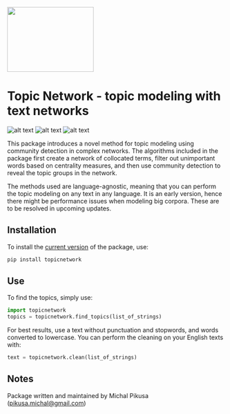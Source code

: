 <img src="https://openclipart.org/image/2400px/svg_to_png/192830/PocketNinjaCloud.png" width=200 height=150></img>
# Topic Network - topic modeling with text networks
![alt text](https://img.shields.io/pypi/pyversions/topicnetwork.svg) ![alt text](https://img.shields.io/pypi/l/topicnetwork.svg) ![alt text](https://img.shields.io/pypi/v/topicnetwork.svg)

This package introduces a novel method for topic modeling using community detection in complex networks. The algorithms included in the package first create a network of collocated terms, filter out unimportant words based on centrality measures, and then use community detection to reveal the topic groups in the network. 

The methods used are language-agnostic, meaning that you can perform the topic modeling on any text in any language. It is an early version, hence there might be performance issues when modeling big corpora. These are to be resolved in upcoming updates.

## Installation

To install the [current version](https://pypi.org/project/topicnetwork/) of the package, use:

```python
pip install topicnetwork
```

## Use

To find the topics, simply use:

```python
import topicnetwork
topics = topicnetwork.find_topics(list_of_strings)
```

For best results, use a text without punctuation and stopwords, and words converted to lowercase. You can perform the cleaning on your English texts with:

```python
text = topicnetwork.clean(list_of_strings)
```

## Notes
Package written and maintained by Michal Pikusa (pikusa.michal@gmail.com)

